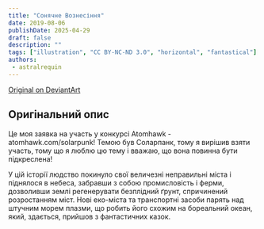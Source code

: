 ```yaml
---
title: "Сонячне Вознесіння"
date: 2019-08-06
publishDate: 2025-04-29
draft: false
description: ""
tags: ["illustration", "CC BY-NC-ND 3.0", "horizontal", "fantastical"]
authors:
 - astralrequin
---
```


[Original on DeviantArt](https://www.deviantart.com/astral-requin/art/Solar-Ascension-808565337)

## Оригінальний опис

Це моя заявка на участь у конкурсі Atomhawk - atomhawk.com/solarpunk! Темою був Соларпанк, тому я вирішив взяти участь, тому що я люблю цю тему і вважаю, що вона повинна бути підкреслена!

У цій історії людство покинуло свої величезні неправильні міста і піднялося в небеса, забравши з собою промисловість і ферми, дозволивши землі регенерувати безплідний ґрунт, спричинений розростанням міст. Нові еко-міста та транспортні засоби парять над штучним морем плазми, що робить його схожим на бореальний океан, який, здається, прийшов з фантастичних казок.
